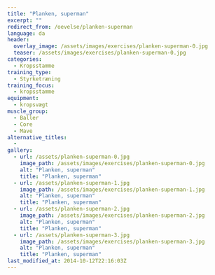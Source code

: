 ```yaml
---
title: "Planken, superman"
excerpt: ""
redirect_from: /oevelse/planken-superman
language: da
header:
  overlay_image: /assets/images/exercises/planken-superman-0.jpg
  teaser: /assets/images/exercises/planken-superman-0.jpg
categories:
  - Kropsstamme
training_type: 
  - Styrketræning
training_focus: 
  - kropsstamme
equipment:
  - kropsvægt
muscle_group:
  - Baller
  - Core
  - Mave
alternative_titles:
  - 
gallery:
  - url: /assets/planken-superman-0.jpg
    image_path: /assets/images/exercises/planken-superman-0.jpg
    alt: "Planken, superman"
    title: "Planken, superman"
  - url: /assets/planken-superman-1.jpg
    image_path: /assets/images/exercises/planken-superman-1.jpg
    alt: "Planken, superman"
    title: "Planken, superman"
  - url: /assets/planken-superman-2.jpg
    image_path: /assets/images/exercises/planken-superman-2.jpg
    alt: "Planken, superman"
    title: "Planken, superman"
  - url: /assets/planken-superman-3.jpg
    image_path: /assets/images/exercises/planken-superman-3.jpg
    alt: "Planken, superman"
    title: "Planken, superman"
last_modified_at: 2014-10-12T22:16:03Z
---
```



